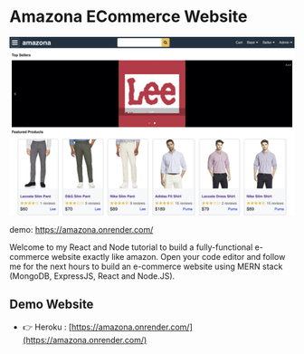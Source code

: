 # Amazona ECommerce Website
![amazona](/template/images/amazona.jpg)

demo: https://amazona.onrender.com/

Welcome to my React and Node tutorial to build a fully-functional e-commerce website exactly like amazon. Open your code editor and follow me for the next hours to build an e-commerce website using MERN stack (MongoDB, ExpressJS, React and Node.JS).

## Demo Website

- 👉 Heroku : [https://amazona.onrender.com/](https://amazona.onrender.com/)
